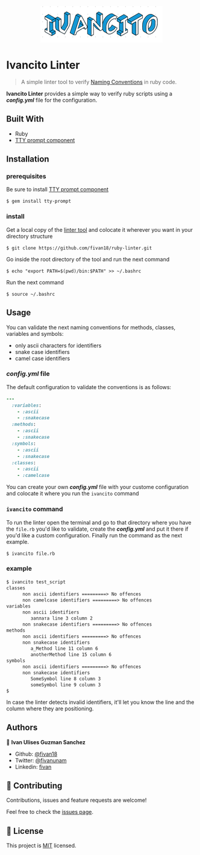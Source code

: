 <p align="center">
    <img src="screenshots/logo.PNG">
</p>

# Ivancito Linter
> A simple linter tool to verify [Naming Conventions](https://rubystyle.guide/#naming-conventions) in ruby code.

**Ivancito Linter** provides a simple way to verify ruby scripts using a ***config.yml*** file for the configuration.


## Built With

- Ruby
- [TTY prompt component](https://github.com/piotrmurach/tty-prompt)

## Installation

### prerequisites

Be sure to install [TTY prompt component](https://github.com/piotrmurach/tty-prompt)

    $ gem install tty-prompt

### install

Get a local copy of the [linter tool](https://github.com/fivan18/ruby-linter) and colocate it wherever you want in your directory structure

    $ git clone https://github.com/fivan18/ruby-linter.git

Go inside the root directory of the tool and run the next command

    $ echo "export PATH=$(pwd)/bin:$PATH" >> ~/.bashrc

Run the next command

    $ source ~/.bashrc

## Usage

You can validate the next naming conventions for methods, classes, variables and symbols:

- only ascii characters for identifiers
- snake case identifiers
- camel case identifiers

### ***config.yml*** file
The default configuration to validate the conventions is as follows:
```ruby
---
  :variables:
    - :ascii
    - :snakecase
  :methods:
    - :ascii
    - :snakecase
  :symbols:
    - :ascii
    - :snakecase
  :classes:
    - :ascii
    - :camelcase
```

You can create your own ***config.yml*** file with your custome configuration and colocate it where you run the `ivancito` command

### `ivancito` command

To run the linter open the terminal and go to that directory where you have the `file.rb` you'd like to validate, create the ***config.yml*** and put it there if you'd like a custom configuration. Finally run the command as the next example.

    $ ivancito file.rb

### example 
```
$ ivancito test_script 
classes
      non ascii identifiers =========> No offences
      non camelcase identifiers =========> No offences
variables
      non ascii identifiers
         заплата line 3 column 2
      non snakecase identifiers =========> No offences
methods
      non ascii identifiers =========> No offences
      non snakecase identifiers
         a_Method line 11 column 6
         anotherMethod line 15 column 6
symbols
      non ascii identifiers =========> No offences
      non snakecase identifiers
         SomeSymbol line 8 column 3
         someSymbol line 9 column 3
$
```
In case the linter detects invalid identifiers, it'll let you know the line and the column where they are positioning.

## Authors

👤 **Ivan Ulises Guzman Sanchez**

- Github: [@fivan18](https://github.com/fivan18)
- Twitter: [@fivanunam](https://twitter.com/fivanunam)
- Linkedin: [fivan](https://www.linkedin.com/in/fivan)

## 🤝 Contributing

Contributions, issues and feature requests are welcome!

Feel free to check the [issues page](https://github.com/fivan18/ruby-linter/issues).

## 📝 License

This project is [MIT](README.md) licensed.